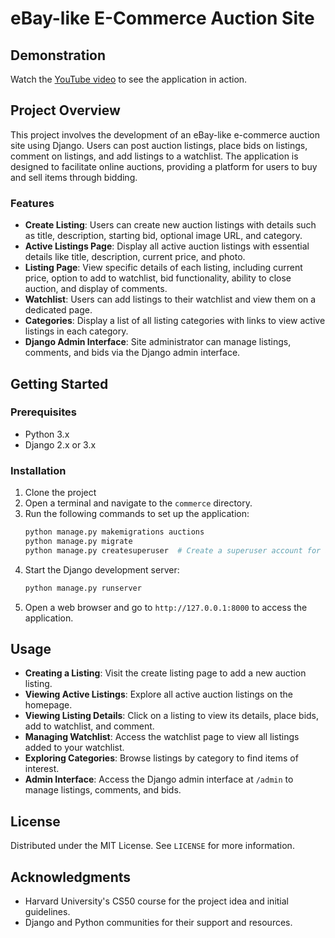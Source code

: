 # eBay-like E-Commerce Auction Site

## Demonstration
Watch the [YouTube video](https://youtu.be/nUbgh1810Ig) to see the application in action.

## Project Overview
This project involves the development of an eBay-like e-commerce auction site using Django. Users can post auction listings, place bids on listings, comment on listings, and add listings to a watchlist. The application is designed to facilitate online auctions, providing a platform for users to buy and sell items through bidding.

### Features
- **Create Listing**: Users can create new auction listings with details such as title, description, starting bid, optional image URL, and category.
- **Active Listings Page**: Display all active auction listings with essential details like title, description, current price, and photo.
- **Listing Page**: View specific details of each listing, including current price, option to add to watchlist, bid functionality, ability to close auction, and display of comments.
- **Watchlist**: Users can add listings to their watchlist and view them on a dedicated page.
- **Categories**: Display a list of all listing categories with links to view active listings in each category.
- **Django Admin Interface**: Site administrator can manage listings, comments, and bids via the Django admin interface.

## Getting Started

### Prerequisites
- Python 3.x
- Django 2.x or 3.x

### Installation
1. Clone the project 
2. Open a terminal and navigate to the `commerce` directory.
3. Run the following commands to set up the application:
   ```sh
   python manage.py makemigrations auctions
   python manage.py migrate
   python manage.py createsuperuser  # Create a superuser account for admin access
   ```
4. Start the Django development server:
   ```sh
   python manage.py runserver
   ```
5. Open a web browser and go to `http://127.0.0.1:8000` to access the application.

## Usage
- **Creating a Listing**: Visit the create listing page to add a new auction listing.
- **Viewing Active Listings**: Explore all active auction listings on the homepage.
- **Viewing Listing Details**: Click on a listing to view its details, place bids, add to watchlist, and comment.
- **Managing Watchlist**: Access the watchlist page to view all listings added to your watchlist.
- **Exploring Categories**: Browse listings by category to find items of interest.
- **Admin Interface**: Access the Django admin interface at `/admin` to manage listings, comments, and bids.

## License
Distributed under the MIT License. See `LICENSE` for more information.

## Acknowledgments
- Harvard University's CS50 course for the project idea and initial guidelines.
- Django and Python communities for their support and resources.
